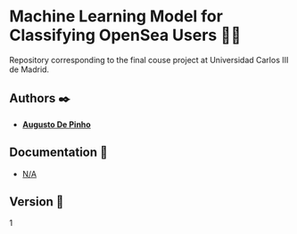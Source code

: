 # Machine Learning Model for Classifying OpenSea Users 🧠🤖
Repository corresponding to the final couse project at Universidad Carlos III de Madrid. 

## Authors ✒️
* **[Augusto De Pinho](https://github.com/Augusto2569)**

## Documentation 📑
* [N/A](https://github.com/jorgefhn/G81.T16.FP/blob/main/docs/Memoria_Practica_Final.pdf)

## Version 📌
1
